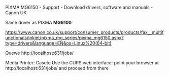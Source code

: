 PIXMA MG6150 - Support - Download drivers, software and manuals - Canon UK

Same driver as PIXMA __MG6100__


https://www.canon.co.uk/support/consumer_products/products/fax__multifunctionals/inkjet/pixma_mg_series/pixma_mg6150.aspx?type=drivers&language=EN&os=Linux%20(64-bit)

Quewe
http://localhost:631/jobs/


Media Printer: Casete
Use the CUPS web interface: point your browser at http://localhost:631/jobs/ and proceed from there
